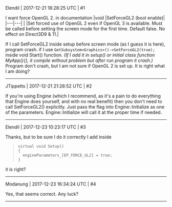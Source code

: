 Elendil | 2017-12-21 18:28:25 UTC | #1

I want force OpenGL 2.
in documentation 
|void |SetForceGL2 (bool enable)|
|---|---|
| |Set forced use of OpenGL 2 even if OpenGL 3 is available. Must be called before setting the screen mode for the first time. Default false. No effect on Direct3D9 & 11.|

If I call SetForceGL2 inside setup before screen mode (as I guess it is here), program crash.
if I use
`GetSubsystem<Graphics>()->SetForceGL2(true);` inside void Start() function. _(If I add it in setup() or initial class function MyApp(){}, it compile without problem but after run program it crash.)_
Program don't crash, but I am not sure if OpenGL 2 is set up.
It is right what I am doing?

-------------------------

JTippetts | 2017-12-21 21:28:52 UTC | #2

If you're using Engine (which I recommend, as it's a pain to do everything that Engine does yourself, and with no real benefit) then you don't need to call SetForceGL2() explicitly. Just pass the flag into Engine::Initialize as one of the parameters. Engine::Initialize will call it at the proper time if needed.

-------------------------

Elendil | 2017-12-23 10:23:17 UTC | #3

Thanks, but to be sure I do it correctly
I add inside 
>     virtual void Setup()
>     {
>     	engineParameters_[EP_FORCE_GL2] = true;
>     }

it is right?

-------------------------

Modanung | 2017-12-23 16:34:24 UTC | #4

Yes, that seems correct. Any luck?

-------------------------

